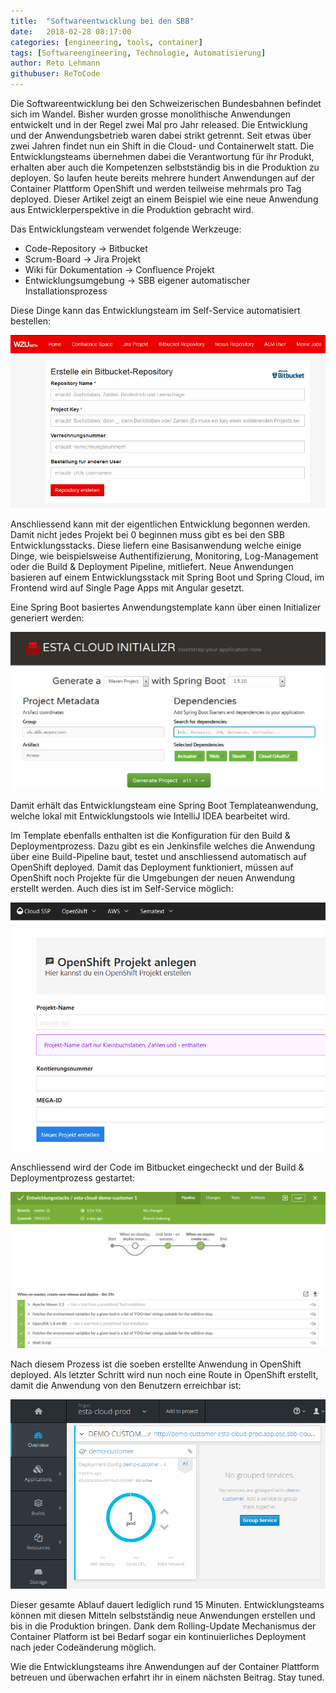 ```yaml
---
title:  "Softwareentwicklung bei den SBB"
date:   2018-02-28 08:17:00
categories: [engineering, tools, container]
tags: [Softwareengineering, Technologie, Automatisierung]
author: Reto Lehmann
githubuser: ReToCode
---
```


Die Softwareentwicklung bei den Schweizerischen Bundesbahnen befindet sich im Wandel. Bisher wurden grosse monolithische Anwendungen entwickelt und in der Regel zwei Mal pro Jahr released. Die Entwicklung und der Anwendungsbetrieb waren dabei strikt getrennt. Seit etwas über zwei Jahren findet nun ein Shift in die Cloud- und Containerwelt statt. Die Entwicklungsteams übernehmen dabei die Verantwortung für ihr Produkt, erhalten aber auch die Kompetenzen selbstständig bis in die Produktion zu deployen. So laufen heute bereits mehrere hundert Anwendungen auf der Container Plattform OpenShift und werden teilweise mehrmals pro Tag deployed. Dieser Artikel zeigt an einem Beispiel wie eine neue Anwendung aus Entwicklerperspektive in die Produktion gebracht wird.

Das Entwicklungsteam verwendet folgende Werkzeuge:
* Code-Repository → Bitbucket
* Scrum-Board → Jira Projekt
* Wiki für Dokumentation → Confluence Projekt
* Entwicklungsumgebung → SBB eigener automatischer Installationsprozess

Diese Dinge kann das Entwicklungsteam im Self-Service automatisiert bestellen:

![WZU Self-Service Portal](/images/2018-02-28-wzuself.png "WZU Self-Service Portal")

Anschliessend kann mit der eigentlichen Entwicklung begonnen werden. Damit nicht jedes Projekt bei 0 beginnen muss gibt es bei den SBB Entwicklungsstacks. Diese liefern eine Basisanwendung welche einige Dinge, wie beispielsweise Authentifizierung, Monitoring, Log-Management oder die Build & Deployment Pipeline, mitliefert. Neue Anwendungen basieren auf einem Entwicklungsstack mit Spring Boot und Spring Cloud, im Frontend wird auf Single Page Apps mit Angular gesetzt.

Eine Spring Boot basiertes Anwendungstemplate kann über einen Initializer generiert werden:

![Esta Cloud Initializr](/images/2018-02-28-initializr.png "Esta Cloud Initializr")

Damit erhält das Entwicklungsteam eine Spring Boot Templateanwendung, welche lokal mit Entwicklungstools wie IntelliJ IDEA bearbeitet wird.

Im Template ebenfalls enthalten ist die Konfiguration für den Build & Deploymentprozess. Dazu gibt es ein Jenkinsfile welches die Anwendung über eine Build-Pipeline baut, testet und anschliessend automatisch auf OpenShift deployed. Damit das Deployment funktioniert, müssen auf OpenShift noch Projekte für die Umgebungen der neuen Anwendung erstellt werden. Auch dies ist im Self-Service möglich:

![Cloud Self-Service Portal](/images/2018-02-28-cloud-ssp.png "Cloud Self-Service Portal")

Anschliessend wird der Code im Bitbucket eingecheckt und der Build & Deploymentprozess gestartet:

![Jenkins Build Pipeline](/images/2018-02-28-jenkins.png "Jenkins Build Pipeline")

Nach diesem Prozess ist die soeben erstellte Anwendung in OpenShift deployed. Als letzter Schritt wird nun noch eine Route in OpenShift erstellt, damit die Anwendung von den Benutzern erreichbar ist:

![OpenShift](/images/2018-02-28-openshift.png "OpenShift")

Dieser gesamte Ablauf dauert lediglich rund 15 Minuten. Entwicklungsteams können mit diesen Mitteln selbstständig neue Anwendungen erstellen und bis in die Produktion bringen. Dank dem Rolling-Update Mechanismus der Container Platform ist bei Bedarf sogar ein kontinuierliches Deployment nach jeder Codeänderung möglich.

Wie die Entwicklungsteams ihre Anwendungen auf der Container Plattform betreuen und überwachen erfahrt ihr in einem nächsten Beitrag. Stay tuned.
